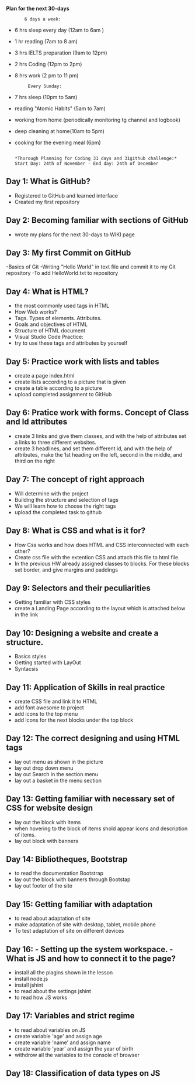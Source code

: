 ****Plan for the next 30-days****

           6 days a week:
* 6 hrs sleep every day (12am to 6am )
* 1 hr reading (7am to 8 am)
* 3 hrs IELTS preparation (9am to 12pm)
* 2 hrs Coding (12pm to 2pm)
* 8 hrs work (2 pm to 11 pm)

           Every Sunday:
* 7 hrs sleep (10pm to 5am)
* reading "Atomic Habits" (5am to 7am)
* working from home (periodically monitoring tg channel and logbook)
* deep cleaning at home(10am to 5pm)
* cooking for the evening meal (6pm)




                                                                                                     *Thorough Planning for Coding 31 days and 31github challenge:*                                                                                                                                Start Day: 24th of November - End day: 24th of December





Day 1: What is GitHub?
-
- Registered to GitHub and learned interface
- Created my first repository

Day 2: Becoming familiar with sections of GitHub
-
- wrote my plans for the next 30-days to WIKI page

Day 3: My first Commit on GitHub
-
-Basics of Git
-Writing "Hello World" in text file and commit it to my Git repository
-To add HelloWorld.txt to repository

Day 4: What is HTML?
-
- the most commonly used tags in HTML
- How Web works?
- Tags. Types of elements. Attributes.
- Goals and objectives of HTML
- Structure of HTML document
- Visual Studio Code
Practice:
- try to use these tags and attributes by yourself

Day 5: Practice work with lists and tables 
- 
- create a page index.html
- create lists according to a picture that is given
- create a table according to a picture
- upload completed assignment to GitHub

Day 6: Pratice work with forms. Concept of Class and Id attributes
-
- create 3 links and give them classes, and with the help of attributes set a links to three different websites.
- create 3 headlines, and set them different id, and with the help of attributes, make the 1st heading on the left, second in the middle, and third on the right

Day 7: The concept of right approach
-
- Will determine with the project
- Building the structure and selection of tags
- We will learn how to choose the right tags
- upload the completed task to github

Day 8: What is CSS and what is it for?
-
- How Css works and how does HTML and CSS interconnected with each other?
- Create css file with the extention CSS and attach this file to html file.
- In the previous HW already assigned classes to blocks. For these blocks set border, and give margins and paddings

Day 9: Selectors and their peculiarities
-
- Getting familiar with CSS styles
- create a Landing Page according to the layout which is attached below in the link

Day 10: Designing a website and create a structure.
-
- Basics styles
- Getting started with LayOut
- Syntacsis

Day 11: Application of Skills in real practice
-
- create CSS file and link it to HTML
- add font awesome to project
- add icons to the top menu
- add icons for the next blocks under the top block

Day 12: The correct designing and using HTML tags
-
- lay out menu as shown in the picture
- lay out drop down menu
- lay out Search in the section menu
- lay out a basket in the menu section

Day 13: Getting familiar with necessary set of CSS for website design
-
- lay out the block with items
- when hovering to the block of items shold appear icons and description of items.
- lay out block with banners

 Day 14: Bibliotheques, Bootstrap
 -
 - to read the documentation Bootstrap
 - lay out the block with banners through Bootstap
 - lay out footer of the site

Day 15: Getting familiar with adaptation
-
- to read about adaptation of site
- make adaptation of site with desktop, tablet, mobile phone
- To test adaptation of site on different devices

Day 16: - Setting up the system workspace. - What is JS and how to connect it to the page?
-  
- install all the plagins shown in the lesson
- install node.js
- install jshint
- to read about the settings jshint
- to read how JS works

Day 17: Variables and strict regime
-
- to read about variables on JS
- create variable 'age' and assign age
- create variable 'name' and assign name
- create variable 'year' and assign the year of birth
- withdrow all the variables to the console of browser

Day 18: Classification of data types on JS
-
